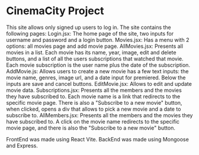 # CinemaCity Project

This site allows only signed up users to log in. 
The site contains the following pages: 
Login.jsx: The home page of the site, two inputs for username and password and a login button.
Movies.jsx: Has a menu with 2 options: all movies page and add movie page.
AllMovies.jsx: Presents all movies in a list. Each movie has its name, year, image, edit and delete buttons, and a list of all the users subscriptions that watched that movie. Each movie subscription is the user name plus the date of the subscription.
AddMovie.js: Allows users to create a new movie has a few text inputs: the movie name, genres, image url, and a date input for premiered. Below the inputs are save and cancel buttons.
EditMovie.jsx: Allows to edit and update movie data.
Subscriptions.jsx: Presents all the members and the movies they have subscribed to. Each movie name is a link that redirects to the specific movie page. There is also a "Subscribe to a new movie" button, when clicked, opens a div that allows to pick a new movie and a date to subscribe to.
AllMembers.jsx: Presents all the members and the movies they have subscribed to. A click on the movie name redirects to the specific movie page, and there is also the "Subscribe to a new movie" button.

FrontEnd was made using React Vite. BackEnd was made using Mongoose and Express.
